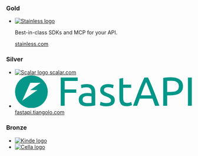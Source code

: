 ### Gold

<ul class="gold">
  <li>
    <a href="https://kutt.it/pkEZyc" style="height: 50px;" target="_blank">
      <picture>
        <source srcset="/images/stainless-logo-wordmark-480w.webp" media="(max-width: 480px)" type="image/webp" />
        <source srcset="/images/stainless-logo-wordmark-768w.webp" media="(max-width: 768px)" type="image/webp" />
        <source srcset="/images/stainless-logo-wordmark-1200w.webp" media="(min-width: 769px)" type="image/webp" />
        <img alt="Stainless logo" loading="lazy" src="/images/stainless-logo-wordmark-1200w.png" />
      </picture>
    </a>
    <p>
      Best-in-class SDKs and MCP for your API.
    </p>
    <a href="https://kutt.it/pkEZyc" target="_blank">
      stainless.com
    </a>
  </li>
</ul>

### Silver

<ul class="silver">
  <li>
    <a href="https://kutt.it/skQUVd" style="height: 40px;" target="_blank">
      <picture>
        <source srcset="/images/scalar-logo-wordmark-480w.webp" media="(max-width: 480px)" type="image/webp" />
        <source srcset="/images/scalar-logo-wordmark-768w.webp" media="(max-width: 768px)" type="image/webp" />
        <source srcset="/images/scalar-logo-wordmark-1200w.webp" media="(min-width: 769px)" type="image/webp" />
        <img alt="Scalar logo" loading="lazy" src="/images/scalar-logo-wordmark-1200w.png" />
      </picture>
    </a>
    <a href="https://kutt.it/skQUVd" target="_blank">
      scalar.com
    </a>
  </li>
  <li class="fastapi">
    <a href="https://kutt.it/Dr9GuW" style="height: 40px;" target="_blank">
      <svg viewBox="0 0 346.524 63.977" height="241.803" width="1309.697" xmlns="http://www.w3.org/2000/svg"><g transform="matrix(.96564 0 0 .96252 -899.33 194.869)"><circle style="fill:#009688;fill-opacity:.980392;stroke:none;stroke-width:.141404;stop-color:#000" cx="964.562" cy="-169.223" r="33.234"/><path style="fill:#fff;fill-opacity:.980392;stroke:none;stroke-width:.146895;stop-color:#000" d="m962.269-187.408-6.645 14.803-3.036 6.764-6.644 14.804 30.591-21.568h-14.353l20.997-14.803z"/></g><path style="font-size:79.7151px;line-height:1.25;font-family:Ubuntu;-inkscape-font-specification:Ubuntu;letter-spacing:0;word-spacing:0;fill:#009688;stroke-width:1.99288" d="M89.523 59.41V4.169h33.32v6.616H97.256v16.66h22.72v6.537h-22.72v25.43zm52.293-5.34q2.63 0 4.623-.08 2.073-.16 3.428-.478V41.156q-.797-.399-2.63-.638-1.754-.319-4.305-.319-1.674 0-3.587.24-1.834.239-3.428 1.036-1.515.717-2.55 2.072-1.037 1.276-1.037 3.428 0 3.986 2.55 5.58 2.552 1.515 6.936 1.515m-.638-37.148q4.464 0 7.493 1.196 3.11 1.116 4.943 3.269 1.913 2.072 2.71 5.022.797 2.87.797 6.377v25.907q-.956.16-2.71.478-1.674.24-3.826.479t-4.704.398q-2.47.24-4.942.24-3.507 0-6.457-.718-2.95-.717-5.102-2.232-2.152-1.594-3.348-4.145t-1.195-6.138q0-3.428 1.355-5.9 1.435-2.47 3.826-3.985t5.58-2.232 6.696-.717q1.116 0 2.312.16 1.196.079 2.232.318 1.116.16 1.913.319.797.16 1.116.239v-2.073q0-1.833-.398-3.587-.399-1.833-1.435-3.188-1.037-1.435-2.87-2.232-1.754-.877-4.623-.877-3.667 0-6.457.558-2.71.478-4.066 1.036l-.877-6.138q1.435-.638 4.783-1.196 3.348-.638 7.254-.638m37.865 37.148q4.544 0 6.696-1.196 2.232-1.196 2.232-3.826 0-2.71-2.152-4.305t-7.095-3.587q-2.391-.957-4.623-1.913-2.153-1.037-3.747-2.392t-2.55-3.268-.958-4.703q0-5.5 4.066-8.69 4.065-3.268 11.08-3.268 1.754 0 3.508.24 1.754.159 3.268.478 1.515.239 2.63.558 1.196.319 1.834.558l-1.355 6.377q-1.196-.638-3.747-1.275-2.55-.718-6.138-.718-3.109 0-5.42 1.276-2.312 1.195-2.312 3.826 0 1.355.478 2.391.558 1.037 1.595 1.914 1.116.797 2.71 1.514 1.594.718 3.826 1.515 2.95 1.116 5.261 2.232 2.312 1.036 3.906 2.471 1.674 1.435 2.551 3.507.877 1.993.877 4.943 0 5.74-4.304 8.689-4.225 2.95-12.117 2.95-5.5 0-8.61-.957-3.108-.877-4.224-1.356l1.355-6.377q1.275.479 4.065 1.435t7.414.957m32.842-36.111h15.704v6.218h-15.704v19.131q0 3.109.479 5.182.478 1.993 1.435 3.188.956 1.116 2.391 1.595t3.348.478q3.348 0 5.341-.718 2.073-.797 2.87-1.116l1.435 6.138q-1.116.558-3.906 1.356-2.79.876-6.378.876-4.225 0-7.015-1.036-2.71-1.116-4.384-3.268t-2.391-5.261q-.638-3.189-.638-7.334V6.4l7.413-1.275zm62.497 41.452q-1.355-3.588-2.55-7.015-1.197-3.508-2.472-7.095h-25.03l-5.023 14.11h-8.05q3.188-8.77 5.978-16.183 2.79-7.493 5.42-14.189 2.71-6.696 5.341-12.754 2.63-6.138 5.5-12.117h7.095q2.87 5.979 5.5 12.117 2.631 6.058 5.262 12.754 2.71 6.696 5.5 14.19 2.79 7.413 5.979 16.182zm-7.254-20.487q-2.551-6.935-5.102-13.392-2.471-6.537-5.181-12.516-2.79 5.979-5.341 12.516-2.471 6.457-4.943 13.392zM304.992 3.61q11.639 0 17.857 4.464 6.297 4.384 6.297 13.153 0 4.783-1.754 8.21-1.674 3.349-4.942 5.501-3.189 2.073-7.812 3.03t-10.443.956h-6.138V59.41h-7.732V4.965q3.268-.797 7.254-1.036 4.065-.319 7.413-.319m.638 6.776q-4.942 0-7.573.239v21.682h5.82q3.985 0 7.174-.478 3.188-.558 5.34-1.754 2.233-1.275 3.428-3.427 1.196-2.153 1.196-5.5 0-3.19-1.275-5.262-1.196-2.072-3.348-3.268-2.073-1.276-4.863-1.754t-5.899-.478m33.162-6.218h7.732v55.243h-7.732z" aria-label="FastAPI"/></svg>
    </a>
    <a href="https://kutt.it/Dr9GuW" target="_blank">
      fastapi.tiangolo.com
    </a>
  </li>
</ul>

### Bronze

<ul class="bronze">
  <li>
    <a href="https://kutt.it/YpaKsX" style="height: 20px;" target="_blank">
      <picture>
        <source srcset="/images/kinde-logo-wordmark-480w.webp" media="(max-width: 480px)" type="image/webp" />
        <source srcset="/images/kinde-logo-wordmark-768w.webp" media="(max-width: 768px)" type="image/webp" />
        <source srcset="/images/kinde-logo-wordmark-1200w.webp" media="(min-width: 769px)" type="image/webp" />
        <img alt="Kinde logo" loading="lazy" src="/images/kinde-logo-wordmark-1200w.png" />
      </picture>
    </a>
  </li>
  <li>
    <a href="https://kutt.it/KkqSaw" style="height: 20px;" target="_blank">
      <picture>
        <source srcset="/images/cella-logo-wordmark-480w.webp" media="(max-width: 480px)" type="image/webp" />
        <source srcset="/images/cella-logo-wordmark-768w.webp" media="(max-width: 768px)" type="image/webp" />
        <source srcset="/images/cella-logo-wordmark-1200w.webp" media="(min-width: 769px)" type="image/webp" />
        <img alt="Cella logo" loading="lazy" src="/images/cella-logo-wordmark-1200w.png" />
      </picture>
    </a>
  </li>
</ul>
